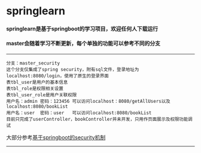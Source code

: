 # springlearn
#### springlearn是基于springboot的学习项目，欢迎任何人下载运行<br>
#### master会随着学习不断更新，每个单独的功能可以参考不同的分支<br>
___
    分支：master_security
    这个分支仅集成了spring security，附有sql文件，登录地址为localhost:8080/login，使用了原生的登录界面
    表tbl_user是用户的基本信息
    表tbl_role是权限相关设置
    表tbl_user_role是用户关联权限
    用户名：admin 密码：123456 可以访问localhost：8080/getAllUsers以及localhost:8080/bookList
    用户名：user  密码：user   可以访问localhost:8080/bookList
    目前只完成了userController，bookController并未开发，只用作页面展示及权限功能调试
大部分参考[基于springboot的security机制](https://segmentfault.com/a/1190000013057238#articleHeader7)
___
